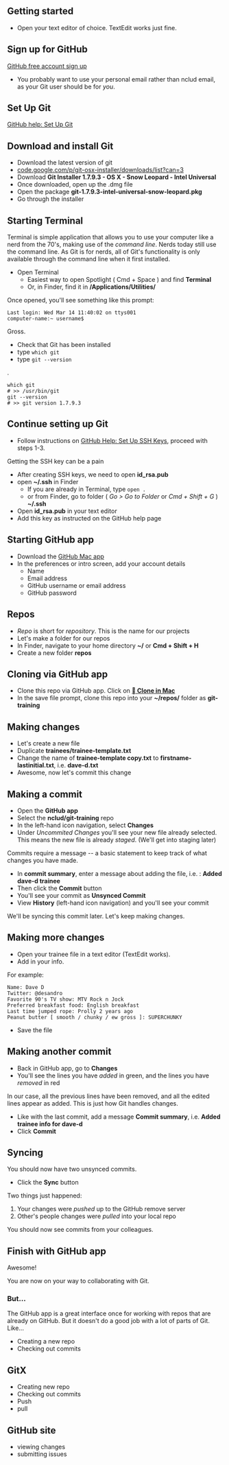 ## Getting started

+ Open your text editor of choice. TextEdit works just fine.

## Sign up for GitHub

[GitHub free account sign up](https://github.com/signup/free)

+ You probably want to use your personal email rather than nclud email, as your Git user should be for _you_.

## Set Up Git

[GitHub help: Set Up Git](http://help.github.com/mac-set-up-git/)

## Download and install Git

+ Download the latest version of git
+ [code.google.com/p/git-osx-installer/downloads/list?can=3](http://code.google.com/p/git-osx-installer/downloads/list?can=3)
+ Download **Git Installer 1.7.9.3 - OS X - Snow Leopard - Intel Universal**
+ Once downloaded, open up the .dmg file
+ Open the package **git-1.7.9.3-intel-universal-snow-leopard.pkg**
+ Go through the installer

## Starting Terminal

Terminal is simple application that allows you to use your computer like a nerd from the 70's, making use of the _command line_. Nerds today still use the command line. As Git is for nerds, all of Git's functionality is only available through the command line when it first installed.

+ Open Terminal
  - Easiest way to open Spotlight ( Cmd + Space ) and find **Terminal**
  - Or, in Finder, find it in **/Applications/Utilities/**


Once opened, you'll see something like this prompt:

    Last login: Wed Mar 14 11:40:02 on ttys001
    computer-name:~ username$

Gross. 

+ Check that Git has been installed
+ type `which git`
+ type `git --version`

.

    which git
    # >> /usr/bin/git
    git --version
    # >> git version 1.7.9.3

## Continue setting up Git

+ Follow instructions on [GitHub Help: Set Up SSH Keys](http://help.github.com/mac-set-up-git/#_set_up_ssh_keys), proceed with steps 1-3.

Getting the SSH key can be a pain

+ After creating SSH keys, we need to open **id_rsa.pub**
+ open **~/.ssh** in Finder
  - If you are already in Terminal, type `open .`
  - or from Finder, go to folder ( _Go > Go to Folder_ or _Cmd + Shift + G_ ) **~/.ssh**
+ Open **id_rsa.pub** in your text editor
+ Add this key as instructed on the GitHub help page

## Starting GitHub app

+ Download the [GitHub Mac app](http://mac.github.com/)
+ In the preferences or intro screen, add your account details
  - Name
  - Email address
  - GitHub username or email address
  - GitHub password

## Repos

+ _Repo_ is short for _repository_. This is the name for our projects
+ Let's make a folder for our repos
+ In Finder, navigate to your home directory **~/** or **Cmd + Shift + H**
+ Create a new folder **repos**

## Cloning via GitHub app

+ Clone this repo via GitHub app. Click on [** Clone in Mac**](github-mac://openRepo/https://github.com/nclud/git-training)
+ In the save file prompt, clone this repo into your **~/repos/** folder as **git-training**

## Making changes

+ Let's create a new file
+ Duplicate **trainees/trainee-template.txt**
+ Change the name of **trainee-template copy.txt** to **firstname-lastinitial.txt**, i.e. **dave-d.txt**
+ Awesome, now let's commit this change

## Making a commit

+ Open the **GitHub app**
+ Select the **nclud/git-training** repo
+ In the left-hand icon navigation, select **Changes**
+ Under _Uncommited Changes_ you'll see your new file already selected. This means the new file is already _staged_. (We'll get into staging later)

Commits require a message -- a basic statement to keep track of what changes you have made.

+ In **commit summary**, enter a message about adding the file, i.e. : **Added dave-d trainee**
+ Then click the **Commit** button
+ You'll see your commit as **Unsynced Commit**
+ View **History** (left-hand icon navigation) and you'll see your commit

We'll be syncing this commit later. Let's keep making changes.

## Making more changes

+ Open your trainee file in a text editor (TextEdit works).
+ Add in your info.

For example:

    Name: Dave D
    Twitter: @desandro
    Favorite 90's TV show: MTV Rock n Jock
    Preferred breakfast food: English breakfast
    Last time jumped rope: Prolly 2 years ago
    Peanut butter [ smooth / chunky / ew gross ]: SUPERCHUNKY

+ Save the file

## Making another commit

+ Back in GitHub app, go to **Changes**
+ You'll see the lines you have _added_ in green, and the lines you have _removed_ in red

In our case, all the previous lines have been removed, and all the edited lines appear as added. This is just how Git handles changes.

+ Like with the last commit, add a message **Commit summary**, i.e. **Added trainee info for dave-d**
+ Click **Commit**

## Syncing

You should now have two unsynced commits.

+ Click the **Sync** button

Two things just happened:

1. Your changes were _pushed_ up to the GitHub remove server
2. Other's people changes were _pulled_ into your local repo

You should now see commits from your colleagues.

## Finish with GitHub app

Awesome!

You are now on your way to collaborating with Git.

### But...

The GitHub app is a great interface once for working with repos that are already on GitHub. But it doesn't do a good job with a lot of parts of Git. Like...

+ Creating a new repo
+ Checking out commits


## GitX

+ Creating new repo
+ Checking out commits
+ Push
+ pull


## GitHub site

+ viewing changes
+ submitting issues



